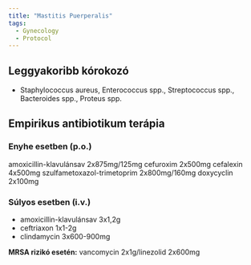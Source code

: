 ```yaml
---
title: "Mastitis Puerperalis"
tags:
  - Gynecology
  - Protocol
---
```


## Leggyakoribb kórokozó

- Staphylococcus aureus, Enterococcus spp., Streptococcus spp., Bacteroides spp., Proteus spp.

## Empirikus antibiotikum terápia

### Enyhe esetben (p.o.)

amoxicillin-klavulánsav 2x875mg/125mg
cefuroxim 2x500mg
cefalexin 4x500mg
szulfametoxazol-trimetoprim 2x800mg/160mg
doxycyclin 2x100mg

### Súlyos esetben (i.v.)

- amoxicillin-klavulánsav 3x1,2g
- ceftriaxon 1x1-2g
- clindamycin 3x600-900mg

**MRSA rizikó esetén:** vancomycin 2x1g/linezolid 2x600mg
